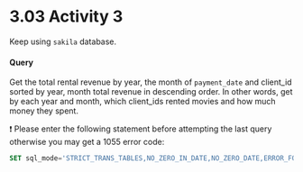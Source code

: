 # 3.03 Activity 3

Keep using `sakila` database.

#### Query

Get the total rental revenue by year, the month of `payment_date` and client_id sorted by year, month total revenue in descending order. In other words, get by each year and month, which client_ids rented movies and how much money they spent. 

:exclamation: Please enter the following statement before attempting the last query otherwise you may get a 1055 error code:

```sql
SET sql_mode='STRICT_TRANS_TABLES,NO_ZERO_IN_DATE,NO_ZERO_DATE,ERROR_FOR_DIVISION_BY_ZERO,NO_ENGINE_SUBSTITUTION';
```

